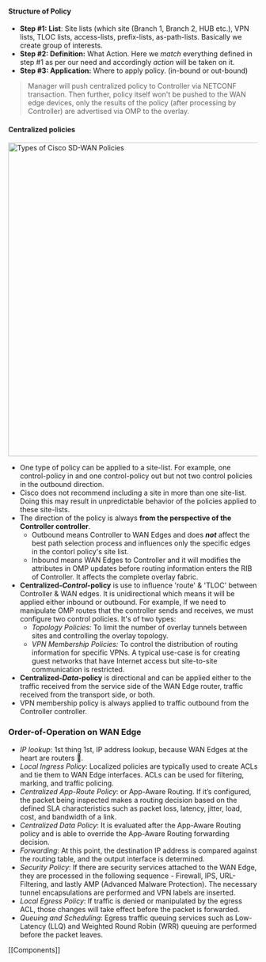 
#### Structure of Policy

- **Step #1: List**: Site lists (which site (Branch 1, Branch 2, HUB etc.), VPN lists, TLOC lists, access-lists, prefix-lists, as-path-lists. Basically we create group of interests.
- **Step #2: Definition:** What Action. Here we *match* everything defined in step #1 as per our need and accordingly *action* will be taken on it.
- **Step #3: Application:** Where to apply policy. (in-bound or out-bound)

> 	Manager will push centralized policy to Controller via NETCONF transaction. Then further, policy itself won't be pushed to the WAN edge devices, only the results of the policy (after processing by Controller) are advertised via OMP to the overlay. 

#### Centralized policies

<img title="" src="https://cdn.networkacademy.io/sites/default/files/2022-04/types-of-sdwan-policies.svg" alt="Types of Cisco SD-WAN Policies" width="634">

- One type of policy can be applied to a site-list. For example, one control-policy in and one control-policy out but not two control policies in the outbound direction.
- Cisco does not recommend including a site in more than one site-list. Doing this may result in unpredictable behavior of the policies applied to these site-lists.
- The direction of the policy is always **from the perspective of the Controller controller**.
  - Outbound means Controller to WAN Edges and does ***not*** affect the best path selection process and influences only the specific edges in the contorl policy's site list.
  - Inbound means WAN Edges to Controller and it will modifies the attributes in OMP updates before routing information enters the RIB of Controller. It affects the complete overlay fabric.
- **Centralized-*Control*-policy** is use to influence 'route' & 'TLOC' between Controller & WAN edges. It is unidirectional which means it will be applied either inbound or outbound. For example, If we need to manipulate OMP routes that the controller sends and receives, we must configure two control policies. It's of two types:
	- *Topology Policies:* To limit the number of overlay tunnels between sites and controlling the overlay topology.
	- *VPN Membership Policies:* To control the distribution of routing information for specific VPNs. A typical use-case is for creating guest networks that have Internet access but site-to-site communication is restricted.
- **Centralized-*Data*-policy** is directional and can be applied either to the traffic received from the service side of the WAN Edge router, traffic received from the transport side, or both.
- VPN membership policy is always applied to traffic outbound from the Controller controller.

### Order-of-Operation on WAN Edge

- *IP lookup*: 1st thing 1st, IP address lookup, because WAN Edges at the heart are routers 🙂.
- *Local Ingress Policy*: Localized policies are typically used to create ACLs and tie them to WAN Edge interfaces. ACLs can be used for filtering, marking, and traffic policing.
- *Centralized App-Route Policy*: or App-Aware Routing. If it’s configured, the packet being inspected makes a routing decision based on the defined SLA characteristics such as packet loss, latency, jitter, load, cost, and bandwidth of a link.
- *Centralized Data Policy*: It is evaluated after the App-Aware Routing policy and is able to override the App-Aware Routing forwarding decision.
- *Forwarding*: At this point, the destination IP address is compared against the routing table, and the output interface is determined.
- *Security Policy*: If there are security services attached to the WAN Edge, they are processed in the following sequence - Firewall, IPS, URL-Filtering, and lastly AMP (Advanced Malware Protection). The necessary tunnel encapsulations are performed and VPN labels are inserted.
- *Local Egress Policy*: If traffic is denied or manipulated by the egress ACL, those changes will take effect before the packet is forwarded.
- *Queuing and Scheduling*: Egress traffic queuing services such as Low-Latency (LLQ) and Weighted Round Robin (WRR) queuing are performed before the packet leaves.



[[Components]]